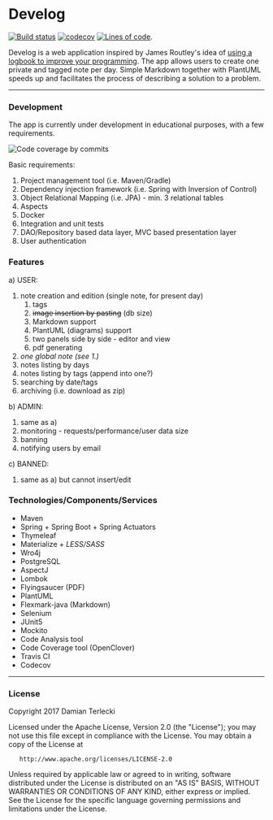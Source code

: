 # Develog
[![Build status](https://travis-ci.org/T3r1jj/Develog.svg?branch=master)](https://travis-ci.org/T3r1jj/Develog) [![codecov](https://codecov.io/gh/T3r1jj/Develog/branch/master/graph/badge.svg)](https://codecov.io/gh/T3r1jj/Develog) [![Lines of code](https://tokei.rs/b1/github/T3r1jj/Develog)](https://github.com/Aaronepower/tokei).


Develog is a web application inspired by James Routley's idea of [using a logbook to improve your programming](https://routley.io/tech/2017/11/23/logbook.html). The app allows users to create one private and tagged note per day. Simple Markdown together with PlantUML speeds up and facilitates the process of describing a solution to a problem.
 
---

### Development
The app is currently under development in educational purposes, with a few requirements.

![Code coverage by commits](https://codecov.io/gh/T3r1jj/Develog/branch/master/graphs/commits.svg)
 
Basic requirements:
1. Project management tool (i.e. Maven/Gradle)
2. Dependency injection framework (i.e. Spring with Inversion of Control)
3. Object Relational Mapping (i.e. JPA) - min. 3 relational tables
4. Aspects
5. Docker
6. Integration and unit tests
7. DAO/Repository based data layer, MVC based presentation layer
7. User authentication

### Features 
a) USER:
1. note creation and edition (single note, for present day)
    1. tags
    2. ~~image insertion by pasting~~ (db size)
    3. Markdown support
    4. PlantUML (diagrams) support
    5. two panels side by side - editor and view
    6. pdf generating
2. _one global note (see 1.)_
3. notes listing by days
4. notes listing by tags (append into one?)
5. searching by date/tags
6. archiving (i.e. download as zip)

b) ADMIN:
1. same as a)
2. monitoring - requests/performance/user data size
3. banning
4. notifying users by email

c) BANNED:
1. same as a) but cannot insert/edit

### Technologies/Components/Services

- Maven
- Spring + Spring Boot + Spring Actuators
- Thymeleaf
- Materialize + _LESS/SASS_
- Wro4j
- PostgreSQL
- AspectJ
- Lombok
- Flyingsaucer (PDF)
- PlantUML
- Flexmark-java (Markdown)
- Selenium
- JUnit5
- Mockito
- Code Analysis tool
- Code Coverage tool (OpenClover)
- Travis CI
- Codecov

---

### License

   Copyright 2017 Damian Terlecki

   Licensed under the Apache License, Version 2.0 (the "License");
   you may not use this file except in compliance with the License.
   You may obtain a copy of the License at

       http://www.apache.org/licenses/LICENSE-2.0

   Unless required by applicable law or agreed to in writing, software
   distributed under the License is distributed on an "AS IS" BASIS,
   WITHOUT WARRANTIES OR CONDITIONS OF ANY KIND, either express or implied.
   See the License for the specific language governing permissions and
   limitations under the License.